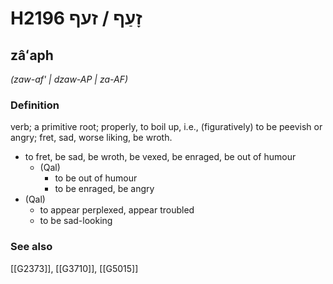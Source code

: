 # H2196 זָעַף / זעף

## zâʻaph

_(zaw-af' | dzaw-AP | za-AF)_

### Definition

verb; a primitive root; properly, to boil up, i.e., (figuratively) to be peevish or angry; fret, sad, worse liking, be wroth.

- to fret, be sad, be wroth, be vexed, be enraged, be out of humour
    - (Qal)
        - to be out of humour
        - to be enraged, be angry
- (Qal)
    - to appear perplexed, appear troubled
    - to be sad-looking
### See also

[[G2373]], [[G3710]], [[G5015]]

